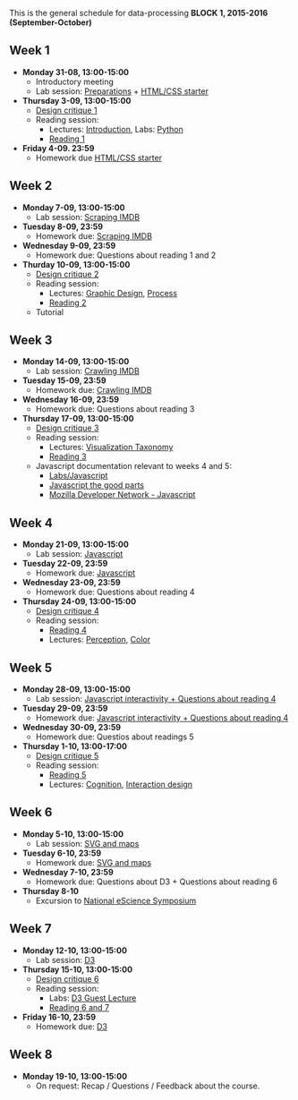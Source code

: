 This is the general schedule for data-processing **BLOCK 1, 2015-2016 (September-October)**

## Week 1

* **Monday 31-08, 13:00-15:00** 
   * Introductory meeting
   * Lab session: [Preparations](/homework/preparations) + [HTML/CSS starter](/homework/week-1-html-and-css)
* **Thursday 3-09, 13:00-15:00** 
   * [Design critique 1](/critiques/critique-1)  
   * Reading session:
      * Lectures: [Introduction](/lectures/introduction), Labs: [Python](/labs/python) 
      * [Reading 1](/readings/reading-1)
* **Friday 4-09. 23:59**
   * Homework due [HTML/CSS starter](/homework/html)
   
## Week 2

* **Monday 7-09, 13:00-15:00** 
   * Lab session: [Scraping IMDB](/homework/scraping)
* **Tuesday 8-09, 23:59** 
   * Homework due: [Scraping IMDB](/homework/scraping)
* **Wednesday 9-09, 23:59**
   * Homework due: Questions about reading 1 and 2
* **Thurday 10-09, 13:00-15:00**
   * [Design critique 2](/critiques/critique-2) 
   * Reading session: 
      * Lectures: [Graphic Design](/lectures/graphic-design), [Process](/lectures/process)
      * [Reading 2](/readings/reading-2)
   * Tutorial

## Week 3
* **Monday 14-09, 13:00-15:00**
   * Lab session: [Crawling IMDB](/homework/crawling)
* **Tuesday 15-09, 23:59**
   * Homework due: [Crawling IMDB](/homework/crawling)
* **Wednesday 16-09, 23:59**
   * Homework due: Questions about reading 3
* **Thursday 17-09, 13:00-15:00**
   * [Design critique 3](/critiques/critique-3) 
   * Reading session:
      * Lectures: [Visualization Taxonomy](/lectures/visual-taxonomy)
      * [Reading 3](/readings/reading-3)
   * Javascript documentation relevant to weeks 4 and 5:
      * [Labs/Javascript](/labs/javascript)
      * [Javascript the good parts](http://www.livestream.com/etsy/video?clipId=pla_1463e546-47ed-4a93-b59a-bd52b236e8b8)
      * [Mozilla Developer Network - Javascript](https://developer.mozilla.org/nl/docs/Web/JavaScript)

## Week 4
* **Monday 21-09, 13:00-15:00**
   * Lab session: [Javascript](/homework/javascript)
* **Tuesday 22-09, 23:59**
   * Homework due: [Javascript](/homework/javascript)
* **Wednesday 23-09, 23:59**
   * Homework due: Questions about reading 4
* **Thursday 24-09, 13:00-15:00**
   * [Design critique 4](/critiques/critique-4) 
   * Reading session:
      * [Reading 4](/readings/reading-4)
      * Lectures: [Perception](/lectures/perception), [Color](/lectures/color)

## Week 5
* **Monday 28-09, 13:00-15:00**
   * Lab session: [Javascript interactivity + Questions about reading 4](/homework/interactivity)
* **Tuesday 29-09, 23:59**
   * Homework due: [Javascript interactivity + Questions about reading 4](/homework/interactivity)
* **Wednesday 30-09, 23:59**
   * Homework due: Questios about readings 5
* **Thursday 1-10, 13:00-17:00**
   * [Design critique 5](/critiques/critique-5) 
   * Reading session:
      * [Reading 5](/readings/reading-5)
      * Lectures: [Cognition](/lectures/cognition), [Interaction design](/lectures/interaction)

## Week 6
* **Monday 5-10, 13:00-15:00**
   * Lab session: [SVG and maps](/homework/svg)
* **Tuesday 6-10, 23:59**
   * Homework due: [SVG and maps](/homework/svg)
* **Wednesday 7-10, 23:59**
   * Homework due: Questions about D3 + Questions about reading 6
* **Thursday 8-10**
   * Excursion to [National eScience Symposium](https://www.esciencecenter.nl/?/symposium/)
   

## Week 7
* **Monday 12-10, 13:00-15:00**
   * Lab session: [D3](/homework/d3)
* **Thursday 15-10, 13:00-15:00**
   * [Design critique 6](/critiques/critique-6) 
   * Reading session:
      * Labs: [D3 Guest Lecture](/labs/d3-guest-lecture)
      * [Reading 6 and 7](/readings/reading-6)
* **Friday 16-10, 23:59**
   * Homework due: [D3](/homework/d3)

## Week 8
* **Monday 19-10, 13:00-15:00**
   * On request: Recap / Questions / Feedback about the course.

